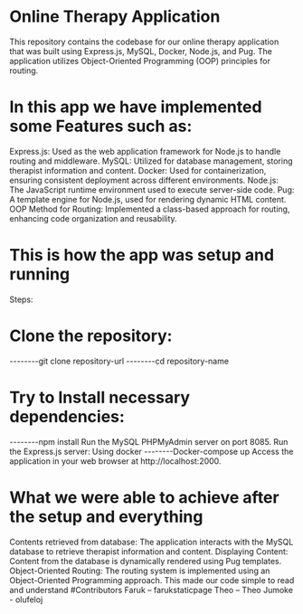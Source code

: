 # Online Therapy Application
This repository contains the codebase for our online therapy application that was built using Express.js, MySQL, Docker, Node.js, and Pug. The application utilizes Object-Oriented Programming (OOP) principles for routing.
# In this app we have implemented some Features such as:
Express.js: Used as the web application framework for Node.js to handle routing and middleware.
MySQL: Utilized for database management, storing therapist information and content.
Docker: Used for containerization, ensuring consistent deployment across different environments.
Node.js: The JavaScript runtime environment used to execute server-side code.
Pug: A template engine for Node.js, used for rendering dynamic HTML content.
OOP Method for Routing: Implemented a class-based approach for routing, enhancing code organization and reusability.

# This is how the app was setup and running
Steps:
# Clone the repository:
--------git clone repository-url
--------cd repository-name
# Try to Install necessary dependencies:
--------npm install 
Run the MySQL PHPMyAdmin server on port 8085.
Run the Express.js server:
Using docker
--------Docker-compose up
Access the application in your web browser at http://localhost:2000.

# What we were able to achieve after the setup and everything
Contents retrieved from database: The application interacts with the MySQL database to retrieve therapist information and content.
Displaying Content: Content from the database is dynamically rendered using Pug templates.
Object-Oriented Routing: The routing system is implemented using an Object-Oriented Programming approach. This made our code simple to read and understand
#Contributors
Faruk – farukstaticpage
Theo – Theo
Jumoke - olufeloj

